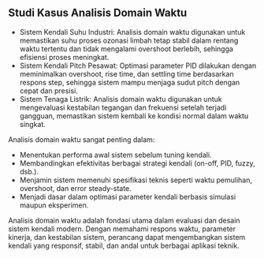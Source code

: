 ## Studi Kasus Analisis Domain Waktu

- Sistem Kendali Suhu Industri:
  Analisis domain waktu digunakan untuk memastikan suhu proses ozonasi limbah tetap stabil dalam rentang waktu tertentu dan tidak mengalami overshoot berlebih, sehingga efisiensi proses meningkat.
- Sistem Kendali Pitch Pesawat:
  Optimasi parameter PID dilakukan dengan meminimalkan overshoot, rise time, dan settling time berdasarkan respons step, sehingga sistem mampu menjaga sudut pitch dengan cepat dan presisi.
- Sistem Tenaga Listrik:
  Analisis domain waktu digunakan untuk mengevaluasi kestabilan tegangan dan frekuensi setelah terjadi gangguan, memastikan sistem kembali ke kondisi normal dalam waktu singkat.

Analisis domain waktu sangat penting dalam:

- Menentukan performa awal sistem sebelum tuning kendali.
- Membandingkan efektivitas berbagai strategi kendali (on-off, PID, fuzzy, dsb.).
- Menjamin sistem memenuhi spesifikasi teknis seperti waktu pemulihan, overshoot, dan error steady-state.
- Menjadi dasar dalam optimasi parameter kendali berbasis simulasi maupun eksperimen.

Analisis domain waktu adalah fondasi utama dalam evaluasi dan desain sistem kendali modern. Dengan memahami respons waktu, parameter kinerja, dan kestabilan sistem, perancang dapat mengembangkan sistem kendali yang responsif, stabil, dan andal untuk berbagai aplikasi teknik.

